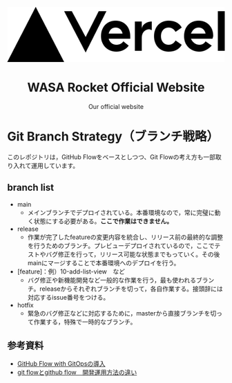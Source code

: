<p align="center">
    <img src="public/vercel.svg" height="128"/>
    <h1 align="center">WASA Rocket Official Website</h1>
    <p align="center">
    Our official website
    </p>
</p>


# Git Branch Strategy（ブランチ戦略）
このレポジトリは，GitHub Flowをベースとしつつ、Git Flowの考え方も一部取り入れて運用しています。
## branch list
- main
  - メインブランチでデプロイされている。本番環境なので，常に完璧に動く状態にする必要がある。**ここで作業はできません。**
- release
  - 作業が完了したfeatureの変更内容を統合し、リリース前の最終的な調整を行うためのブランチ。プレビューデプロイされているので，ここでテストやバグ修正を行って，リリース可能な状態までもっていく。その後mainにマージすることで本番環境へのデプロイを行う。
- \[feature\]：例）10-add-list-view　など
  - バグ修正や新機能開発など一般的な作業を行う，最も使われるブランチ。releaseからそれぞれブランチを切って，各自作業する。接頭辞には対応するissue番号をつける。
- hotfix
  - 緊急のバグ修正などに対応するために，masterから直接ブランチを切って作業する，特殊で一時的なブランチ。

## 参考資料
- [GitHub Flow with GitOpsの導入](https://techblog.zozo.com/entry/github-flow-with-gitops)
- [git flowとgithub flow　開発運用方法の違い](https://qiita.com/Yu-kiFujiwara/items/40b503683d6525c8d274)
